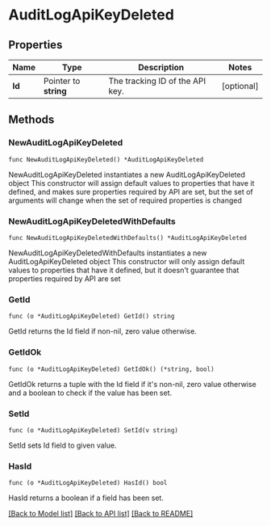 # AuditLogApiKeyDeleted

## Properties

Name | Type | Description | Notes
------------ | ------------- | ------------- | -------------
**Id** | Pointer to **string** | The tracking ID of the API key. | [optional] 

## Methods

### NewAuditLogApiKeyDeleted

`func NewAuditLogApiKeyDeleted() *AuditLogApiKeyDeleted`

NewAuditLogApiKeyDeleted instantiates a new AuditLogApiKeyDeleted object
This constructor will assign default values to properties that have it defined,
and makes sure properties required by API are set, but the set of arguments
will change when the set of required properties is changed

### NewAuditLogApiKeyDeletedWithDefaults

`func NewAuditLogApiKeyDeletedWithDefaults() *AuditLogApiKeyDeleted`

NewAuditLogApiKeyDeletedWithDefaults instantiates a new AuditLogApiKeyDeleted object
This constructor will only assign default values to properties that have it defined,
but it doesn't guarantee that properties required by API are set

### GetId

`func (o *AuditLogApiKeyDeleted) GetId() string`

GetId returns the Id field if non-nil, zero value otherwise.

### GetIdOk

`func (o *AuditLogApiKeyDeleted) GetIdOk() (*string, bool)`

GetIdOk returns a tuple with the Id field if it's non-nil, zero value otherwise
and a boolean to check if the value has been set.

### SetId

`func (o *AuditLogApiKeyDeleted) SetId(v string)`

SetId sets Id field to given value.

### HasId

`func (o *AuditLogApiKeyDeleted) HasId() bool`

HasId returns a boolean if a field has been set.


[[Back to Model list]](../README.md#documentation-for-models) [[Back to API list]](../README.md#documentation-for-api-endpoints) [[Back to README]](../README.md)



